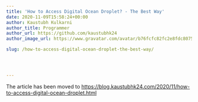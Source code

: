 ```yaml
---
title: 'How to Access Digital Ocean Droplet? - The Best Way'
date: 2020-11-09T15:58:24+00:00
author: Kaustubh Kulkarni
author_title: Programmer
author_url: https://github.com/kaustubhk24
author_image_url: https://www.gravatar.com/avatar/b76fcfc82fc2e8fdc8075636f1735f61?s=200

slug: /how-to-access-digital-ocean-droplet-the-best-way/




---
```

 

The article has been moved to https://blog.kaustubhk24.com/2020/11/how-to-access-digital-ocean-droplet.html